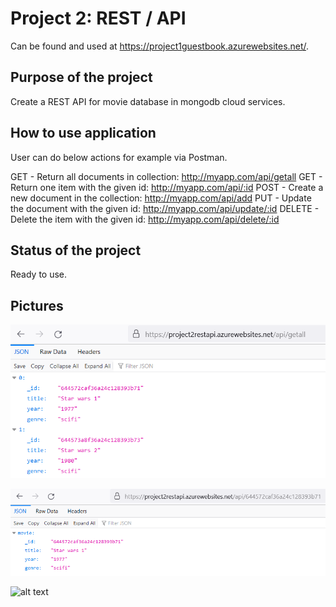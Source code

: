 # Project 2: REST / API
Can be found and used at https://project1guestbook.azurewebsites.net/.

## Purpose of the project
Create a REST API for movie database in mongodb cloud services.

## How to use application
User can do below actions for example via Postman.

GET - Return all documents in collection: http://myapp.com/api/getall
GET - Return one item with the given id: http://myapp.com/api/:id 
POST - Create a new document in the collection: http://myapp.com/api/add 
PUT - Update the document with the given id: http://myapp.com/api/update/:id 
DELETE - Delete the item with the given id: http://myapp.com/api/delete/:id

## Status of the project
Ready to use.

## Pictures
![alt text](pic1.png)




![alt text](pic2.png)




![alt text](pic3.png)